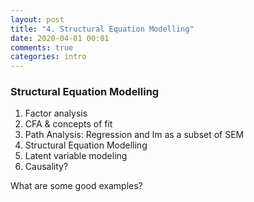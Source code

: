 ```yaml
---
layout: post
title: "4. Structural Equation Modelling"
date: 2020-04-01 00:01
comments: true
categories: intro
---
```


<a name="top"></a>
### Structural Equation Modelling

1. Factor analysis
2. CFA & concepts of fit
3. Path Analysis: Regression and lm as a subset of SEM
4. Structural Equation Modelling
5. Latent variable modeling
6. Causality?


What are some good examples?
